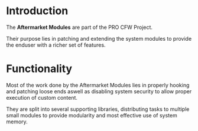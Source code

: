 # Introduction #

The **Aftermarket Modules** are part of the PRO CFW Project.

Their purpose lies in patching and extending the system modules to provide the enduser with a richer set of features.

# Functionality #

Most of the work done by the Aftermarket Modules lies in properly hooking and patching loose ends aswell as disabling system security to allow proper execution of custom content.

They are split into several supporting libraries, distributing tasks to multiple small modules to provide modularity and most effective use of system memory.